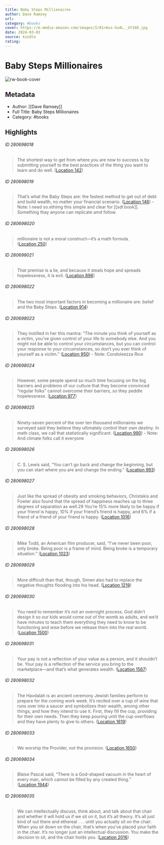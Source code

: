 ```yaml
---
title: Baby Steps Millionaires
author: Dave Ramsey
url: 
category: #books
cover: https://m.media-amazon.com/images/I/81+Asx-Su4L._SY160.jpg
date: 2024-03-03
source: kindle
rating:
---
```

# Baby Steps Millionaires

![rw-book-cover](https://m.media-amazon.com/images/I/81+Asx-Su4L._SY160.jpg)

## Metadata
- Author: [[Dave Ramsey]]
- Full Title: Baby Steps Millionaires
- Category: #books

## Highlights
###### ID 280698018
> The shortest way to get from where you are now to success is by submitting yourself to the best practices of the thing you want to learn and do well. ([Location 142](https://readwise.io/to_kindle?action=open&asin=B09LR3HHG2&location=142))
    
###### ID 280698019
> That’s what the Baby Steps are: the fastest method to get out of debt and build wealth, no matter your financial scenario. ([Location 146](https://readwise.io/to_kindle?action=open&asin=B09LR3HHG2&location=146))
    - Note: I need so.ethimg this simple and clear for [[sdl book]]. Something thay anyone can replicate amd follow.
    
###### ID 280698020
> millionaire is not a moral construct—it’s a math formula. ([Location 250](https://readwise.io/to_kindle?action=open&asin=B09LR3HHG2&location=250))
    
###### ID 280698021
> That premise is a lie, and because it steals hope and spreads hopelessness, it is evil. ([Location 896](https://readwise.io/to_kindle?action=open&asin=B09LR3HHG2&location=896))
    
###### ID 280698022
> The two most important factors in becoming a millionaire are: belief and the Baby Steps. ([Location 914](https://readwise.io/to_kindle?action=open&asin=B09LR3HHG2&location=914))
    
###### ID 280698023
> They instilled in her this mantra: “The minute you think of yourself as a victim, you’ve given control of your life to somebody else. And you might not be able to control your circumstances, but you can control your response to your circumstances, so don’t you ever think of yourself as a victim.” ([Location 950](https://readwise.io/to_kindle?action=open&asin=B09LR3HHG2&location=950))
    - Note: Condoleezza Rice
    
###### ID 280698024
> However, some people spend so much time focusing on the big barriers and problems of our culture that they become convinced “regular folks” cannot overcome their barriers, so they peddle hopelessness. ([Location 977](https://readwise.io/to_kindle?action=open&asin=B09LR3HHG2&location=977))
    
###### ID 280698025
> Ninety-seven percent of the over ten thousand millionaires we surveyed said they believe they ultimately control their own destiny. In math class, we call that statistically significant. ([Location 990](https://readwise.io/to_kindle?action=open&asin=B09LR3HHG2&location=990))
    - Note: And climate folks call it everyone
    
###### ID 280698026
> C. S. Lewis said, “You can’t go back and change the beginning, but you can start where you are and change the ending.” ([Location 993](https://readwise.io/to_kindle?action=open&asin=B09LR3HHG2&location=993))
    
###### ID 280698027
> Just like the spread of obesity and smoking behaviors, Christakis and Fowler also found that the spread of happiness reaches up to three degrees of separation as well.29 You’re 15% more likely to be happy if your friend is happy, 10% if your friend’s friend is happy, and 6% if a friend of a friend of your friend is happy. ([Location 1016](https://readwise.io/to_kindle?action=open&asin=B09LR3HHG2&location=1016))
    
###### ID 280698028
> Mike Todd, an American film producer, said, “I’ve never been poor, only broke. Being poor is a frame of mind. Being broke is a temporary situation.” ([Location 1023](https://readwise.io/to_kindle?action=open&asin=B09LR3HHG2&location=1023))
    
###### ID 280698029
> More difficult than that, though, Simen also had to replace the negative thoughts flooding into his head. ([Location 1219](https://readwise.io/to_kindle?action=open&asin=B09LR3HHG2&location=1219))
    
###### ID 280698030
> You need to remember it’s not an overnight process. God didn’t design it so our kids would come out of the womb as adults, and we’d have minutes to teach them everything they need to know to be functioning and wise before we release them into the real world. ([Location 1500](https://readwise.io/to_kindle?action=open&asin=B09LR3HHG2&location=1500))
    
###### ID 280698031
> Your pay is not a reflection of your value as a person, and it shouldn’t be. Your pay is a reflection of the service you bring to the marketplace—and that’s what generates wealth. ([Location 1567](https://readwise.io/to_kindle?action=open&asin=B09LR3HHG2&location=1567))
    
###### ID 280698032
> The Havdalah is an ancient ceremony Jewish families perform to prepare for the coming work week. It’s recited over a cup of wine that runs over into a saucer and symbolizes their wealth, among other things, and how they intend to use it. First, they fill the cup, providing for their own needs. Then they keep pouring until the cup overflows and they have plenty to give to others. ([Location 1619](https://readwise.io/to_kindle?action=open&asin=B09LR3HHG2&location=1619))
    
###### ID 280698033
> We worship the Provider, not the provision. ([Location 1650](https://readwise.io/to_kindle?action=open&asin=B09LR3HHG2&location=1650))
    
###### ID 280698034
> Blaise Pascal said, “There is a God-shaped vacuum in the heart of every man, which cannot be filled by any created thing.” ([Location 1944](https://readwise.io/to_kindle?action=open&asin=B09LR3HHG2&location=1944))
    
###### ID 280698035
> We can intellectually discuss, think about, and talk about that chair and whether it will hold us if we sit on it, but it’s all theory. It’s all just kind of out there and ethereal . . . until you actually sit on the chair. When you sit down on the chair, that’s when you’ve placed your faith in the chair. It’s no longer just an intellectual discussion. You make the decision to sit, and the chair holds you. ([Location 2016](https://readwise.io/to_kindle?action=open&asin=B09LR3HHG2&location=2016))
    
